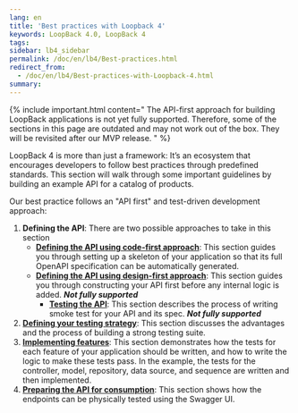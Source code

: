 ```yaml
---
lang: en
title: 'Best practices with Loopback 4'
keywords: LoopBack 4.0, LoopBack 4
tags:
sidebar: lb4_sidebar
permalink: /doc/en/lb4/Best-practices.html
redirect_from:
  - /doc/en/lb4/Best-practices-with-Loopback-4.html
summary:
---
```


{% include important.html content=" The API-first approach for building LoopBack
applications is not yet fully supported. Therefore, some of the sections in this
page are outdated and may not work out of the box. They will be revisited after
our MVP release.
" %}

LoopBack 4 is more than just a framework: It’s an ecosystem that encourages
developers to follow best practices through predefined standards. This section
will walk through some important guidelines by building an example API for a
catalog of products.

Our best practice follows an "API first" and test-driven development approach:

1.  **Defining the API**: There are two possible approaches to take in this
    section
    - [**Defining the API using code-first approach**](./Defining-the-API-using-code-first-approach.md):
      This section guides you through setting up a skeleton of your application
      so that its full OpenAPI specification can be automatically generated.
    - [**Defining the API using design-first approach**](./Defining-the-API-using-design-first-approach.md):
      This section guides you through constructing your API first before any
      internal logic is added. **_Not fully supported_**
      - [**Testing the API**](./Testing-the-API.md): This section describes the
        process of writing smoke test for your API and its spec. **_Not fully
        supported_**
2.  [**Defining your testing strategy**](./Defining-your-testing-strategy.md):
    This section discusses the advantages and the process of building a strong
    testing suite.
3.  [**Implementing features**](./Implementing-features.md): This section
    demonstrates how the tests for each feature of your application should be
    written, and how to write the logic to make these tests pass. In the
    example, the tests for the controller, model, repository, data source, and
    sequence are written and then implemented.
4.  [**Preparing the API for consumption**](./Preparing-the-API-for-consumption.md):
    This section shows how the endpoints can be physically tested using the
    Swagger UI.
